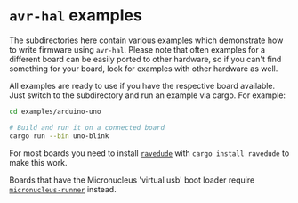 `avr-hal` examples
==================
The subdirectories here contain various examples which demonstrate how to write
firmware using `avr-hal`.  Please note that often examples for a different
board can be easily ported to other hardware, so if you can't find something
for your board, look for examples with other hardware as well.

All examples are ready to use if you have the respective board available.  Just
switch to the subdirectory and run an example via cargo.  For example:

```bash
cd examples/arduino-uno

# Build and run it on a connected board
cargo run --bin uno-blink
```

For most boards you need to install 
    [`ravedude`](https://crates.io/crates/ravedude) with `cargo install ravedude` to make this work.

Boards that have the Micronucleus 'virtual usb' boot loader require 
    [`micronucleus-runner`](https://crates.io/crates/micronucleus-runner) instead.
